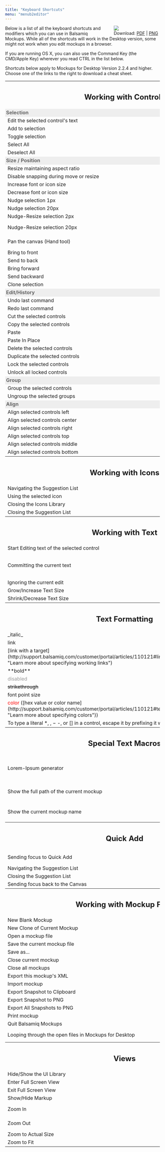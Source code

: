 ```yaml
---
title: "Keyboard Shortcuts"
menu: "menub2editor"
---
```


<div style="float: right; width: 150px; margin-left: 18px;">
<a href="//media.balsamiq.com/files/balsamiq-keyboard-shortcuts.png" class="fb"><img src="//media.balsamiq.com/files/balsamiq-keyboard-shortcuts-thumb.png"></a>

<div class="t10">
Download:
  <a href="//media.balsamiq.com/files/balsamiq-keyboard-shortcuts.pdf">PDF</a> |
  <a href="//media.balsamiq.com/files/balsamiq-keyboard-shortcuts.png">PNG</a>
</div>

</div>

Below is a list of all the keyboard shortcuts and modifiers which you can use in Balsamiq Mockups. While all of the shortcuts will work in the Desktop version, some might not work when you edit mockups in a browser.

If you are running OS X, you can also use the Command Key (the CMD/Apple Key) wherever you read CTRL in the list below.

Shortcuts below apply to Mockups for Desktop Version 2.2.4 and higher. Choose one of the links to the right to download a cheat sheet.

<style type="text/css">.subhead {background: #eee; font-weight: bold; padding-left: 3px !important; color: #666;}</style>

<table class="tuftified">

<tbody>

<tr>

<th colspan="2">

## Working with Controls

</th>

</tr>

<tr>

<td class="subhead" colspan="2">Selection</td>

</tr>

<tr>

<td>Edit the selected control's text</td>

<td>ENTER or F2</td>

</tr>

<tr>

<td>Add to selection</td>

<td>SHIFT+CLICK</td>

</tr>

<tr>

<td>Toggle selection</td>

<td>CTRL+CLICK</td>

</tr>

<tr>

<td>Select All</td>

<td>CTRL+A</td>

</tr>

<tr>

<td>Deselect All</td>

<td>CTRL+SHIFT+A</td>

</tr>

<tr>

<td class="subhead" colspan="2">Size / Position</td>

</tr>

<tr>

<td>Resize maintaining aspect ratio</td>

<td>Hold SHIFT</td>

</tr>

<tr>

<td>Disable snapping during move or resize</td>

<td>Hold CTRL</td>

</tr>

<tr>

<td>Increase font or icon size</td>

<td><span style="font-family: Helvetica, Arial, Verdana, sans-serif; line-height: 15px;">CTRL+]</span></td>

</tr>

<tr>

<td>Decrease font or icon size</td>

<td>CTRL+[</td>

</tr>

<tr>

<td>Nudge selection 1px</td>

<td>**↑↓←→**</td>

</tr>

<tr>

<td>Nudge selection 20px</td>

<td>SHIFT+ **↑↓←→**</td>

</tr>

<tr>

<td>Nudge-Resize selection 2px</td>

<td>CTRL+ALT+ **↑↓←→**</td>

</tr>

<tr>

<td>Nudge-Resize selection 20px</td>

<td>CTRL+ALT+SHIFT+ **↑↓←→**</td>

</tr>

<tr>

<td>Pan the canvas (Hand tool)</td>

<td>SPACE BAR+Click and Drag</td>

</tr>

<tr>

<td>Bring to front</td>

<td>CTRL+SHIFT+**↑**</td>

</tr>

<tr>

<td>Send to back</td>

<td>CTRL+SHIFT+**↓**</td>

</tr>

<tr>

<td>Bring forward</td>

<td>CTRL+**↑**</td>

</tr>

<tr>

<td>Send backward</td>

<td>CTRL+**↓**</td>

</tr>

<tr>

<td>Clone selection</td>

<td>ALT+drag</td>

</tr>

<tr>

<td class="subhead" colspan="2">Edit/History</td>

</tr>

<tr>

<td>Undo last command</td>

<td>CTRL+Z</td>

</tr>

<tr>

<td>Redo last command</td>

<td>CTRL+Y</td>

</tr>

<tr>

<td>Cut the selected controls</td>

<td>CTRL+X</td>

</tr>

<tr>

<td>Copy the selected controls</td>

<td>CTRL+C</td>

</tr>

<tr>

<td>Paste</td>

<td>CTRL+V</td>

</tr>

<tr>

<td>Paste In Place</td>

<td>CTRL+SHIFT+V</td>

</tr>

<tr>

<td>Delete the selected controls</td>

<td>DELETE or BACKSPACE</td>

</tr>

<tr>

<td>Duplicate the selected controls</td>

<td>CTRL+D</td>

</tr>

<tr>

<td>Lock the selected controls</td>

<td>CTRL+2</td>

</tr>

<tr>

<td>Unlock all locked controls</td>

<td>CTRL+3</td>

</tr>

<tr>

<td class="subhead" colspan="2">Group</td>

</tr>

<tr>

<td>Group the selected controls</td>

<td>CTRL+G</td>

</tr>

<tr>

<td>Ungroup the selected groups</td>

<td>CTRL+SHIFT+G</td>

</tr>

<tr>

<td class="subhead" colspan="2">Align</td>

</tr>

<tr>

<td>Align selected controls left</td>

<td>CTRL+ALT+1</td>

</tr>

<tr>

<td>Align selected controls center</td>

<td>CTRL+ALT+2</td>

</tr>

<tr>

<td>Align selected controls right</td>

<td>CTRL+ALT+3</td>

</tr>

<tr>

<td>Align selected controls top</td>

<td>CTRL+ALT+4</td>

</tr>

<tr>

<td>Align selected controls middle</td>

<td>CTRL+ALT+5</td>

</tr>

<tr>

<td>Align selected controls bottom</td>

<td>CTRL+ALT+6</td>

</tr>

<tr>

<th colspan="2">

## Working with Icons

</th>

</tr>

<tr>

<td>Navigating the Suggestion List</td>

<td>**↑↓←→**</td>

</tr>

<tr>

<td>Using the selected icon</td>

<td>ENTER</td>

</tr>

<tr>

<td>Closing the Icons Library</td>

<td>ESC</td>

</tr>

<tr>

<td>Closing the Suggestion List</td>

<td>ESC</td>

</tr>

<tr>

<th colspan="2">

## Working with Text

</th>

</tr>

<tr>

<td>Start Editing text of the selected control</td>

<td>ENTER or F2</td>

</tr>

<tr>

<td>Committing the current text</td>

<td>ENTER (single-line controls), CTRL+ENTER (multi-line controls) or click anywhere</td>

</tr>

<tr>

<td>Ignoring the current edit</td>

<td>ESC</td>

</tr>

<tr>

<td>Grow/Increase Text Size</td>

<td>CTRL+]</td>

</tr>

<tr>

<td>Shrink/Decrease Text Size</td>

<td>CTRL+[</td>

</tr>

<tr>

<th colspan="2">

## Text Formatting

</th>

</tr>

<tr>

<td>_italic_</td>

<td>_text in underscores_</td>

</tr>

<tr>

<td><a title="Nothing happens when you click on this link">link</a></td>

<td>[text in brackets]</td>

</tr>

<tr>

<td>[link with a target](http://support.balsamiq.com/customer/portal/articles/110121#linking "Learn more about specifying working links")</td>

<td>[text in brackets](mockup_name) or  
[text in brackets](website_url)</td>

</tr>

<tr>

<td>**bold**</td>

<td>*text in asterisks*</td>

</tr>

<tr>

<td><span style="color: #999">disabled</span></td>

<td>-text in hyphens-</td>

</tr>

<tr>

<td><span style="text-decoration: line-through">strikethrough</span></td>

<td>~text in tildes~</td>

</tr>

<tr>

<td>font point size</td>

<td>{size:12}text{size}</td>

</tr>

<tr>

<td><span style="color:#f00">color</span> ([hex value or color name](http://support.balsamiq.com/customer/portal/articles/110121#textstyle "Learn more about specifying colors"))</td>

<td>{color:#ff0000}text{color} or  
{color:red}text{color}</td>

</tr>

<tr>

<td colspan="2">To type a literal *, , − -, or [] in a control, escape it by prefixing it with a \ (backslash): \*, \, −\-, \, [\]</td>

</tr>

<tr>

<th colspan="2">

## Special Text Macros

</th>

</tr>

<tr>

<td>Lorem-Ipsum generator</td>

<td>type _lorem_ in a Paragraph or Text Area. Try _l0rem_ for a variation.</td>

</tr>

<tr>

<td>Show the full path of the current mockup</td>

<td>type _{mockup-path}_ in a Label or Paragraph control</td>

</tr>

<tr>

<td>Show the current mockup name</td>

<td>type _{mockup-name}_ in a Label or Paragraph control</td>

</tr>

<tr>

<th colspan="2">

## Quick Add

</th>

</tr>

<tr>

<td>Sending focus to Quick Add</td>

<td>/ (forward slash) or  
+ (plus sign)</td>

</tr>

<tr>

<td>Navigating the Suggestion List</td>

<td>**↑↓←→**</td>

</tr>

<tr>

<td>Closing the Suggestion List</td>

<td>ESC</td>

</tr>

<tr>

<td>Sending focus back to the Canvas</td>

<td>ESC</td>

</tr>

<tr>

<th colspan="2">

## Working with Mockup Files

</th>

</tr>

<tr>

<td>New Blank Mockup</td>

<td>CTRL+N</td>

</tr>

<tr>

<td>New Clone of Current Mockup</td>

<td>CTRL+SHIFT+N</td>

</tr>

<tr>

<td>Open a mockup file</td>

<td>CTRL+O</td>

</tr>

<tr>

<td>Save the current mockup file</td>

<td>CTRL+S</td>

</tr>

<tr>

<td>Save as...</td>

<td>CTRL+SHIFT+S</td>

</tr>

<tr>

<td>Close current mockup</td>

<td>CTRL+W</td>

</tr>

<tr>

<td>Close all mockups</td>

<td>CTRL+SHIFT+W</td>

</tr>

<tr>

<td>Export this mockup's XML</td>

<td>CTRL+E</td>

</tr>

<tr>

<td>Import mockup</td>

<td>CTRL+SHIFT+E</td>

</tr>

<tr>

<td>Export Snapshot to Clipboard</td>

<td>CTRL+SHIFT+C</td>

</tr>

<tr>

<td>Export Snapshot to PNG</td>

<td>CTRL+R</td>

</tr>

<tr>

<td>Export All Snapshots to PNG</td>

<td>CTRL+SHIFT+R</td>

</tr>

<tr>

<td>Print mockup</td>

<td>CTRL+P</td>

</tr>

<tr>

<td>Quit Balsamiq Mockups</td>

<td>CTRL+Q</td>

</tr>

<tr>

<td>Looping through the open files in Mockups for Desktop</td>

<td>CTRL+TAB and CTRL+SHIFT+TAB</td>

</tr>

<tr>

<th colspan="2">

## Views

</th>

</tr>

<tr>

<td>Hide/Show the UI Library</td>

<td>CTRL+L</td>

</tr>

<tr>

<td>Enter Full Screen View</td>

<td>CTRL+F</td>

</tr>

<tr>

<td>Exit Full Screen View</td>

<td>ESC</td>

</tr>

<tr>

<td>Show/Hide Markup</td>

<td>CTRL+K</td>

</tr>

<tr>

<td>Zoom In</td>

<td>CTRL++ (plus sign) or CTRL+mouse scroll up</td>

</tr>

<tr>

<td>Zoom Out</td>

<td>CTRL+- (minus sign) or CTRL+mouse scroll down</td>

</tr>

<tr>

<td>Zoom to Actual Size</td>

<td>CTRL+1</td>

</tr>

<tr>

<td>Zoom to Fit</td>

<td>CTRL+0</td>

</tr>

</tbody>

</table>

<style type="text/css">#body-main h4 {font-weight: bold; color: #333;}</style>